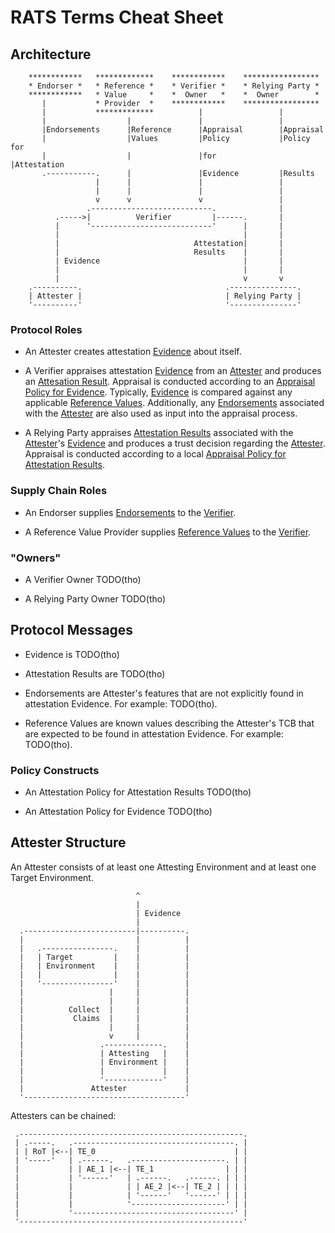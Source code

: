 # RATS Terms Cheat Sheet

## Architecture

```
    ************   *************    ************    *****************
    * Endorser *   * Reference *    * Verifier *    * Relying Party *
    ************   * Value     *    *  Owner   *    *  Owner        *
       |           * Provider  *    ************    *****************
       |           *************          |                 |
       |                  |               |                 |
       |Endorsements      |Reference      |Appraisal        |Appraisal
       |                  |Values         |Policy           |Policy for
       |                  |               |for              |Attestation
       .-----------.      |               |Evidence         |Results
                   |      |               |                 |
                   |      |               |                 |
                   v      v               v                 |
                 .---------------------------.              |
          .----->|          Verifier         |------.       |
          |      '---------------------------'      |       |
          |                                         |       |
          |                              Attestation|       |
          |                              Results    |       |
          | Evidence                                |       |
          |                                         |       |
          |                                         v       v
    .----------.                                .---------------.
    | Attester |                                | Relying Party |
    '----------'                                '---------------'
```

### Protocol Roles

* An <a name="attester">Attester</a> creates attestation [Evidence](#evidence) about itself.

* A <a name="verifier">Verifier</a> appraises attestation [Evidence](#evidence) from an [Attester](#attester) and produces an [Attesation Result](#ar).  Appraisal is conducted according to an [Appraisal Policy for Evidence](#apfe).  Typically, [Evidence](#evidence) is compared against any applicable [Reference Values](#ref-val).  Additionally, any [Endorsements](#endo) associated with the [Attester](#attester) are also used as input into the appraisal process.

* A <a name="rp">Relying Party</a> appraises [Attestation Results](#ar) associated with the [Attester](#attester)'s [Evidence](#evidence) and produces a trust decision regarding the [Attester](#attester).  Appraisal is conducted according to a local [Appraisal Policy for Attestation Results](#apfar).

### Supply Chain Roles

* An <a name="endorser">Endorser</a> supplies [Endorsements](#endo) to the [Verifier](#verifier).

* A <a name="rv-pro">Reference Value Provider</a> supplies [Reference Values](#ref-val) to the [Verifier](#verifier).

### "Owners"

* A <a name="verif-owner">Verifier Owner</a> TODO(tho)

* A <a name="rp-owner">Relying Party Owner</a> TODO(tho)

## Protocol Messages

* <a name="evidence">Evidence</a> is TODO(tho)

* <a name="ar">Attestation Results</a> are TODO(tho)

* <a name="endo">Endorsements</a> are Attester's features that are not explicitly found in attestation Evidence.  For example: TODO(tho).

* <a name="ref-val">Reference Values</a> are known values describing the Attester's TCB that are expected to be found in attestation Evidence.  For example: TODO(tho).

### Policy Constructs

* An <a name="apfar">Attestation Policy for Attestation Results</a> TODO(tho)

* An <a name="apfe">Attestation Policy for Evidence</a> TODO(tho)

## Attester Structure

An Attester consists of at least one Attesting Environment and at least one Target Environment.

```
                            ^ 
                            |
                            | Evidence
                            |
  .-------------------------|----------.
  |                         |          |
  |   .----------------.    |          |
  |   | Target         |    |          |
  |   | Environment    |    |          |
  |   |                |    |          |
  |   '----------------'    |          |
  |                   |     |          |
  |                   |     |          |
  |          Collect  |     |          |
  |           Claims  |     |          |
  |                   |     |          |
  |                   v     |          |
  |                 .-------------.    |
  |                 | Attesting   |    |
  |                 | Environment |    |
  |                 |             |    |
  |                 '-------------'    |
  |               Attester             |
  '------------------------------------'

```

Attesters can be chained:

```
 .--------------------------------------------------.
 | .-----.   .------------------------------------. |
 | | RoT |<--| TE_0                               | |
 | '-----'   | .------.   .---------------------. | |
 |           | | AE_1 |<--| TE_1                | | |
 |           | '------'   | .------.   .------. | | |
 |           |            | | AE_2 |<--| TE_2 | | | |
 |           |            | '------'   '------' | | |
 |           |            '---------------------' | |
 |           '------------------------------------' |
 '--------------------------------------------------'
```
